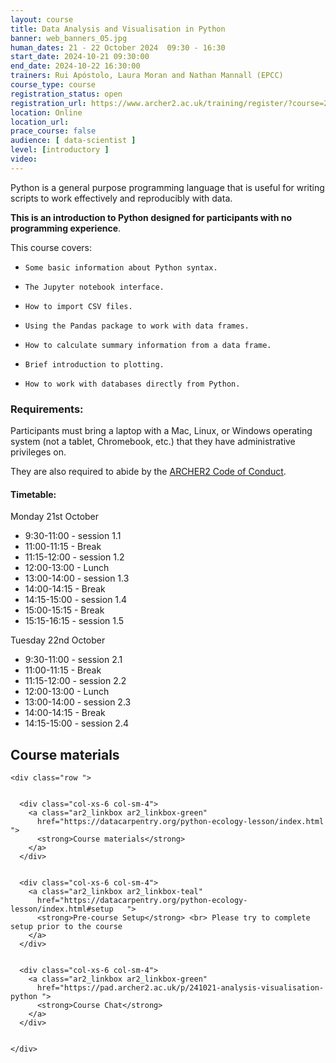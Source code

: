 ```yaml
---
layout: course
title: Data Analysis and Visualisation in Python
banner: web_banners_05.jpg 
human_dates: 21 - 22 October 2024  09:30 - 16:30  
start_date: 2024-10-21 09:30:00
end_date: 2024-10-22 16:30:00
trainers: Rui Apóstolo, Laura Moran and Nathan Mannall (EPCC)
course_type: course
registration_status: open
registration_url: https://www.archer2.ac.uk/training/register/?course=241021-analysis-visualisation-python
location: Online
location_url:
prace_course: false
audience: [ data-scientist ]
level: [introductory ]
video: 
---
```


Python is a general purpose programming language that is useful for writing scripts to work effectively and reproducibly with data.

**This is an introduction to Python designed for participants with no programming experience**. 

This course covers:

-     Some basic information about Python syntax.
-     The Jupyter notebook interface.
-     How to import CSV files.
-     Using the Pandas package to work with data frames.
-     How to calculate summary information from a data frame.
-     Brief introduction to plotting.
-     How to work with databases directly from Python.


### Requirements:

Participants must bring a laptop with a Mac, Linux, or Windows operating system (not a tablet, Chromebook, etc.) that they have administrative privileges on.

They are also required to abide by the [ARCHER2  Code of Conduct](../../../about/policies/code-of-conduct.html). 


#### Timetable:

Monday 21st October

-    9:30-11:00 - session 1.1
-    11:00-11:15 - Break
-    11:15-12:00 - session 1.2
-    12:00-13:00 - Lunch
-    13:00-14:00 - session 1.3
-    14:00-14:15 - Break
-    14:15-15:00 - session 1.4
-    15:00-15:15 - Break
-    15:15-16:15 - session 1.5

Tuesday 22nd October

-    9:30-11:00 - session 2.1
-    11:00-11:15 - Break
-    11:15-12:00 - session 2.2
-    12:00-13:00 - Lunch
-    13:00-14:00 - session 2.3
-    14:00-14:15 - Break
-    14:15-15:00 - session 2.4


<section id="service">

 


<h2><a name="materials">Course materials</a></h2>



    <div class="row ">	

		
      <div class="col-xs-6 col-sm-4">
        <a class="ar2_linkbox ar2_linkbox-green" 
          href="https://datacarpentry.org/python-ecology-lesson/index.html   ">
          <strong>Course materials</strong> 
        </a>
      </div>


      <div class="col-xs-6 col-sm-4">
        <a class="ar2_linkbox ar2_linkbox-teal" 
          href="https://datacarpentry.org/python-ecology-lesson/index.html#setup   ">
          <strong>Pre-course Setup</strong> <br> Please try to complete setup prior to the course
        </a>
      </div>

 
      <div class="col-xs-6 col-sm-4">
        <a class="ar2_linkbox ar2_linkbox-green" 
          href="https://pad.archer2.ac.uk/p/241021-analysis-visualisation-python ">
          <strong>Course Chat</strong>       
        </a>
      </div>
		

 	</div>
		
		
		

<!--
 		
<h2><a name="videos">Videos</a></h2>

<h3>Day 1 Session 1</h3>

<div>
	<iframe title="Video" width="560" height="315" src="https://www.youtube.com/embed/xxxxx" frameborder="0" allow="accelerometer; autoplay; encrypted-media; gyroscope; picture-in-picture" allowfullscreen></iframe>
</div>


<h3>Day 1 Session 2</h3>

<div>
	<iframe title="Video" width="560" height="315" src="https://www.youtube.com/embed/xxxxx" frameborder="0" allow="accelerometer; autoplay; encrypted-media; gyroscope; picture-in-picture" allowfullscreen></iframe>
</div>


<h3>Day 1 Session 3</h3>

<div>
	<iframe title="Video" width="560" height="315" src="https://www.youtube.com/embed/xxxxx" frameborder="0" allow="accelerometer; autoplay; encrypted-media; gyroscope; picture-in-picture" allowfullscreen></iframe>
</div>


<h3>Day 1 Session 4</h3>

<div>
	<iframe title="Video" width="560" height="315" src="https://www.youtube.com/embed/xxxxx" frameborder="0" allow="accelerometer; autoplay; encrypted-media; gyroscope; picture-in-picture" allowfullscreen></iframe>
</div>


<h3>Day 2 Session 1</h3>

<div>
	<iframe title="Video" width="560" height="315" src="https://www.youtube.com/embed/xxxxx" frameborder="0" allow="accelerometer; autoplay; encrypted-media; gyroscope; picture-in-picture" allowfullscreen></iframe>
</div>


<h3>Day 2 Session 2</h3>

<div>
	<iframe title="Video" width="560" height="315" src="https://www.youtube.com/embed/xxxxx" frameborder="0" allow="accelerometer; autoplay; encrypted-media; gyroscope; picture-in-picture" allowfullscreen></iframe>
</div>

-->

<!--


<h2><a name="feedback">Feedback</a></h2>


    <div class="row ">	

      <div class="col-xs-6 col-sm-4">
        <a class="ar2_linkbox ar2_linkbox-teal" 


		   href="https://www.archer2.ac.uk/training/feedback/?course=NNNNNN-xxxxxx"

		>
          <strong>Feedback</strong><br/>
          Please let us know what was great about this course and anything we can improve
        </a>
      </div>
    </div>
		
-->
 
</section>


